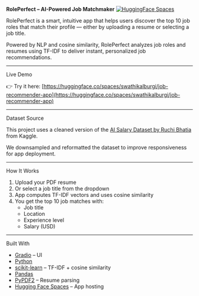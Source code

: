 **RolePerfect – AI-Powered Job Matchmaker**
[![HuggingFace Spaces](https://img.shields.io/badge/Live%20on-Hugging%20Face-blue?logo=huggingface&logoColor=white)](https://huggingface.co/spaces/swathikalburgi/job-recommender-app)

RolePerfect is a smart, intuitive app that helps users discover the top 10 job roles that match their profile — either by uploading a resume or selecting a job title.

Powered by NLP and cosine similarity, RolePerfect analyzes job roles and resumes using TF-IDF to deliver instant, personalized job recommendations.

---

Live Demo

👉 Try it here: [https://huggingface.co/spaces/swathikalburgi/job-recommender-app](https://huggingface.co/spaces/swathikalburgi/job-recommender-app)

---

Dataset Source

This project uses a cleaned version of the [AI Salary Dataset by Ruchi Bhatia](https://www.kaggle.com/datasets/ruchi798/data-science-job-salaries) from Kaggle.

We downsampled and reformatted the dataset to improve responsiveness for app deployment.

---

How It Works

1. Upload your PDF resume
2. Or select a job title from the dropdown
3. App computes TF-IDF vectors and uses cosine similarity
4. You get the top 10 job matches with:
   - Job title
   - Location
   - Experience level
   - Salary (USD)

---

Built With

- [Gradio](https://gradio.app/) – UI
- [Python](https://www.python.org/)
- [scikit-learn](https://scikit-learn.org/) – TF-IDF + cosine similarity
- [Pandas](https://pandas.pydata.org/)
- [PyPDF2](https://pypi.org/project/PyPDF2/) – Resume parsing
- [Hugging Face Spaces](https://huggingface.co/spaces) – App hosting


